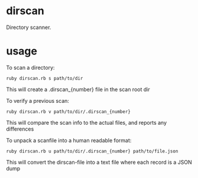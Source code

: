 dirscan
=======

Directory scanner.

usage
=====

To scan a directory:
```
ruby dirscan.rb s path/to/dir
```
This will create a .dirscan_{number} file in the scan root dir

To verify a previous scan:
```
ruby dirscan.rb v path/to/dir/.dirscan_{number}
```
This will compare the scan info to the actual files, and reports any differences

To unpack a scanfile into a human readable format:
```
ruby dirscan.rb u path/to/dir/.dirscan_{number} path/to/file.json
```
This will convert the dirscan-file into a text file where each record is a JSON dump

